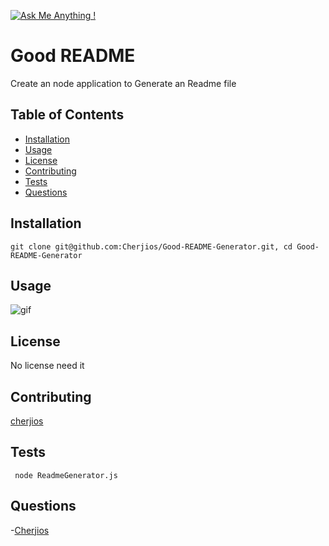 
  [![Ask Me Anything !](https://img.shields.io/badge/Ask%20me-anything-1abc9c.svg)](https://GitHub.com/Naereen/ama)

# Good README
Create an node application to Generate an Readme file

## Table of Contents
- [Installation](##Installation)
- [Usage](##Usage)
- [License](##License)
- [Contributing](##Contributing)
- [Tests](##Tests)
- [Questions](##Questions)

## Installation
```
git clone git@github.com:Cherjios/Good-README-Generator.git, cd Good-README-Generator
```

## Usage
![gif](ReadmeGenerator.gif)

## License
No license need it

## Contributing
[cherjios](https://github.com/cherjios)

##  Tests
``` node ReadmeGenerator.js```

## Questions
 -[Cherjios](https://github.com/Cherjios)